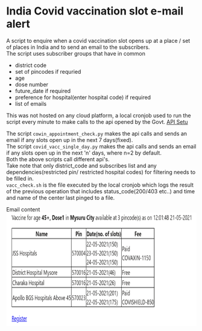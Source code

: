# India Covid vaccination slot e-mail alert
A script to enquire when a covid vaccination slot opens up at a place / set of places in India and to send an email to the subscribers.\
The script uses subscriber groups that have in common 
  * district code
  *  set of pincodes if requried
  *   age
  *   dose number
  *   future_date if required
  *   preference for hospital(enter hospital code) if required
  *   list of emails
  

This was not hosted on any cloud platform, a local cronjob used to run the script every minute to make calls to the api opened by the Govt. [API Setu](https://apisetu.gov.in/public/marketplace/api/cowin)

The script <code>cowin_appointment_check.py</code> makes the api calls and sends an email if any slots open up in the next 7 days(fixed). \
The script <code>covid_vacc_single_day.py</code> makes the api calls and sends an email if any slots open up in the next 'n' days, where n=2 by default. \
Both the above scripts call different api's.\
Take note that only district_code and subscribes list and any dependencies(restricted pin/ restricted hospital codes) for filtering needs to be filled in.\
<code>vacc_check.sh</code> is the file executed by the local cronjob which logs the result of the previous operation that includes status_code(200/403 etc..) and time and name of the center last pinged to a file.

Email content\
<img src="./covid_vacc_email_dose.png" height=300px width=600px>
